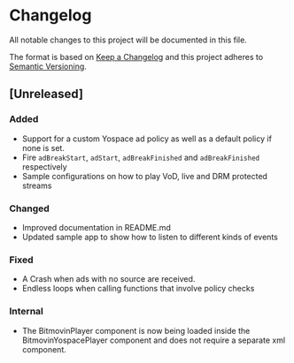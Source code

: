 # Changelog
All notable changes to this project will be documented in this file.

The format is based on [Keep a Changelog](http://keepachangelog.com/)
and this project adheres to [Semantic Versioning](http://semver.org/).

## [Unreleased]
### Added
- Support for a custom Yospace ad policy as well as a default policy if none is set.
- Fire `adBreakStart`, `adStart`, `adBreakFinished` and `adBreakFinished` respectively
- Sample configurations on how to play VoD, live and DRM protected streams

### Changed
- Improved documentation in README.md
- Updated sample app to show how to listen to different kinds of events

### Fixed
- A Crash when ads with no source are received.
- Endless loops when calling functions that involve policy checks

### Internal
- The BitmovinPlayer component is now being loaded inside the BitmovinYospacePlayer component
  and does not require a separate xml component.
